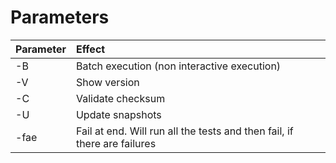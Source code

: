 # Parameters

| Parameter | Effect |
| :--- | :--- |
| -B | Batch execution \(non interactive execution\) |
| -V | Show version |
| -C | Validate checksum |
| -U | Update snapshots |
| -fae | Fail at end. Will run all the tests and then fail, if there are failures |

